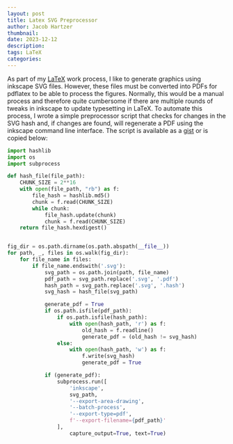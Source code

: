 ```yaml
---
layout: post
title: Latex SVG Preprocessor
author: Jacob Hartzer
thumbnail:
date: 2023-12-12
description:
tags: LaTeX
categories:
---
```


As part of my [LaTeX](https://tug.org/) work process, I like to generate graphics using inkscape SVG files. However, these files must be converted into PDFs for pdflatex to be able to process the figures. Normally, this would be a manual process and therefore quite cumbersome if there are multiple rounds of tweaks in inkscape to update typesetting in LaTeX. To automate this process, I wrote a simple preprocessor script that checks for changes in the SVG hash and, if changes are found, will regenerate a PDF using the inkscape command line interface. The script is available as a [gist](https://gist.github.com/JHartzer/a3cc3cb276f343d7bd145ab50cdd9dab) or is copied below:


```python
import hashlib
import os
import subprocess

def hash_file(file_path):
    CHUNK_SIZE = 2**16
    with open(file_path, "rb") as f:
        file_hash = hashlib.md5()
        chunk = f.read(CHUNK_SIZE)
        while chunk:
            file_hash.update(chunk)
            chunk = f.read(CHUNK_SIZE)
    return file_hash.hexdigest()


fig_dir = os.path.dirname(os.path.abspath(__file__))
for path, _, files in os.walk(fig_dir):
    for file_name in files:
        if file_name.endswith('.svg'):
            svg_path = os.path.join(path, file_name)
            pdf_path = svg_path.replace('.svg', '.pdf')
            hash_path = svg_path.replace('.svg', '.hash')
            svg_hash = hash_file(svg_path)

            generate_pdf = True
            if os.path.isfile(pdf_path):
                if os.path.isfile(hash_path):
                    with open(hash_path, 'r') as f:
                        old_hash = f.readline()
                        generate_pdf = (old_hash != svg_hash)
                else:
                    with open(hash_path, 'w') as f:
                        f.write(svg_hash)
                        generate_pdf = True

            if (generate_pdf):
                subprocess.run([
                    'inkscape',
                    svg_path,
                    '--export-area-drawing',
                    '--batch-process',
                    '--export-type=pdf',
                    f'--export-filename={pdf_path}'
                ],
                    capture_output=True, text=True)
```